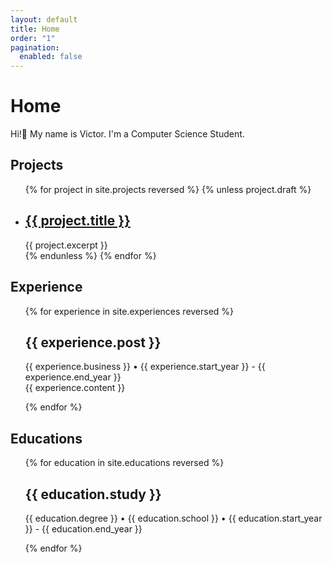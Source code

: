 ```yaml
---
layout: default
title: Home
order: "1"
pagination:
  enabled: false
---
```


# Home

Hi!👋️ My name is Victor.
I'm a Computer Science Student.

## Projects

<ul class="projects finished">
{% for project in site.projects reversed %}
    {% unless project.draft %}
        <li class="project">
            <h2>
                <a class="name" href="{{ project.url | relative_url }}">
                    {{ project.title }}
                </a>
            </h2>
            {{ project.excerpt }}
        </li>
    {% endunless %}
{% endfor %}
</ul>

## Experience

<ul class="experiences finished" style="list-style: none;">
{% for experience in site.experiences reversed %}
        <li class="experience">
            <h2>{{ experience.post }}</h2>
            <p>{{ experience.business }} • {{ experience.start_year }} - {{ experience.end_year }} <br> {{ experience.content }}
            </p>
        </li>
{% endfor %}
</ul>

## Educations

<ul class="educations finished" style="list-style: none;">
{% for education in site.educations reversed %}
        <li class="education">
            <h2>{{ education.study }}</h2>
            <p>{{ education.degree }} • {{ education.school }} • {{ education.start_year }} - {{ education.end_year }}</p>
        </li>
{% endfor %}
</ul>
